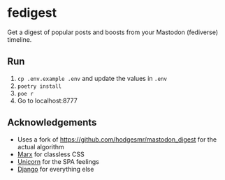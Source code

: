 # fedigest

Get a digest of popular posts and boosts from your Mastodon (fediverse) timeline.

## Run

1. `cp .env.example .env` and update the values in `.env`
1. `poetry install`
1. `poe r`
1. Go to localhost:8777

## Acknowledgements

- Uses a fork of https://github.com/hodgesmr/mastodon_digest for the actual algorithm
- [Marx](https://mblode.github.io/marx/) for classless CSS
- [Unicorn](https://www.django-unicorn.com) for the SPA feelings
- [Django](https://www.djangoproject.com/) for everything else
